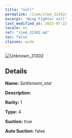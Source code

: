 ```yaml
---
title: "null"
permalink: /item/item_31302/
excerpt: "Wing Fighter null"
last_modified_at: 2023-07-22
locale: en
ref: "item_31302.md"
toc: false
classes: wide
---
```



 ![Unknown_31302](/images/item/Settlement_star_p.png)



## Details

 **Name:** *Settlement_star* 

 **Description:** 

 **Rarity:** 1 

 **Type:** 4 

 **Suction:** true 

 **Auto Suction:** false 


